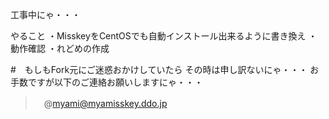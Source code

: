 工事中にゃ・・・

やること
・MisskeyをCentOSでも自動インストール出来るように書き換え
・動作確認
・れどめの作成

#　もしもFork元にご迷惑おかけしていたら
その時は申し訳ないにゃ・・・
お手数ですが以下のご連絡お願いしますにゃ・・・
>　@myami@myamisskey.ddo.jp
